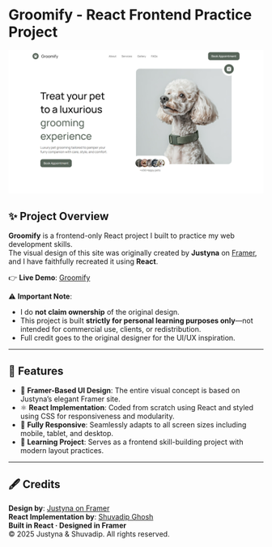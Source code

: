 # Groomify - React Frontend Practice Project

![Groomify Screenshot](https://raw.githubusercontent.com/Shuvadip-Ghosh/Groomify/refs/heads/master/screenshot.png)

## ✨ Project Overview

**Groomify** is a frontend-only React project I built to practice my web development skills.  
The visual design of this site was originally created by **Justyna** on [Framer](https://groomify.framer.website/), and I have faithfully recreated it using **React**.

👉 **Live Demo**: [Groomify](https://shuvadip-ghosh.github.io/Groomify/)

⚠️ **Important Note**:  
- I do **not claim ownership** of the original design.  
- This project is built **strictly for personal learning purposes only**—not intended for commercial use, clients, or redistribution.  
- Full credit goes to the original designer for the UI/UX inspiration.

---

## 🚀 Features

- 🎨 **Framer-Based UI Design**: The entire visual concept is based on Justyna’s elegant Framer site.
- ⚛️ **React Implementation**: Coded from scratch using React and styled using CSS for responsiveness and modularity.
- 📱 **Fully Responsive**: Seamlessly adapts to all screen sizes including mobile, tablet, and desktop.
- 🧪 **Learning Project**: Serves as a frontend skill-building project with modern layout practices.

---

## 🖋️ Credits

**Design by**: [Justyna on Framer](https://groomify.framer.website/)  
**React Implementation by**: [Shuvadip Ghosh](https://github.com/shuvadip-ghosh)  
**Built in React · Designed in Framer**  
© 2025 Justyna & Shuvadip. All rights reserved.
